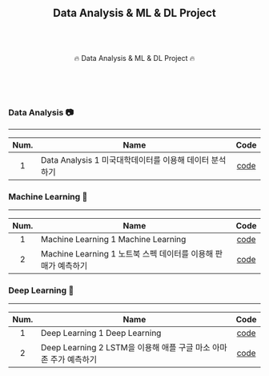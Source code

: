 ## <p align="center"> Data Analysis & ML & DL Project </p>

<br>
<br>

<p align="center"> 🔥 Data Analysis & ML & DL Project  🔥</p>
<br>
<br>
<br>

### Data Analysis :camera:
-----

| Num.|Name         |Code|
|:---:|---|:---:|
| 1 | Data Analysis 1 미국대학데이터를 이용해 데이터 분석하기 |[code](https://github.com/jinhyukbae/soloproject/blob/main/Data_Science/%EB%8C%80%ED%95%99%EC%A0%84%EA%B3%B5%EB%8D%B0%EC%9D%B4%ED%84%B0%EB%B6%84%EC%84%9D.ipynb)|

### Machine Learning :floppy_disk:
-----

| Num.|Name         |Code|
|:---:|---|:---:|
| 1 | Machine Learning 1 Machine Learning |[code](https://github.com/jinhyukbae/soloproject/blob/main/Data_Science/%EB%8C%80%ED%95%99%EC%A0%84%EA%B3%B5%EB%8D%B0%EC%9D%B4%ED%84%B0%EB%B6%84%EC%84%9D.ipynb)|
| 2 | Machine Learning 1 노트북 스펙 데이터를 이용해 판매가 예측하기 |[code](https://github.com/jinhyukbae/soloproject/blob/main/Data_Science/%EC%9C%A0%EB%9F%BD%EB%85%B8%ED%8A%B8%EB%B6%81%EB%8D%B0%EC%9D%B4%ED%84%B0.ipynb)|



### Deep Learning :satellite:
-----

| Num.|Name         |Code|
|:---:|---|:---:|
| 1 | Deep Learning 1 Deep Learning |[code](https://github.com/jinhyukbae/soloproject/blob/main/Data_Science/%EB%8C%80%ED%95%99%EC%A0%84%EA%B3%B5%EB%8D%B0%EC%9D%B4%ED%84%B0%EB%B6%84%EC%84%9D.ipynb)|
| 2 | Deep Learning 2 LSTM을 이용해 애플 구글 마소 아마존 주가 예측하기 |[code](https://github.com/jinhyukbae/soloproject/blob/main/Data_Science/%EB%AF%B8%EA%B5%AD%20%EA%B8%B0%EC%88%A0%EC%A3%BC%20%EB%B6%84%EC%84%9D.ipynb)|




